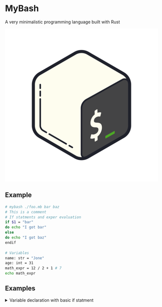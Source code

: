 # MyBash

A very minimalistic programming language built with Rust

<p align="center"> 
    <img src="./mybash.png" alt="My Bash" title="My Bash">
</p>

## Example

```bash
# mybash ./foo.mb bar baz
# This is a comment
# If statments and exper evaluation
if $1 = "bar"
do echo "I got bar"
else
do echo "I got baz"
endif

# Variables
name: str = "Jone"
age: int = 31
math_expr = 12 / 2 + 1 # 7
echo math_expr
```

## Examples

<details>
<summary>Variable declaration with basic if statment</summary>

```bash
# mybash script.mb

age: int = 30
echo age
if age > 40
do echo "I am old"
else
do echo "I am still young"
endif
```

#### Output

```bash
30
I am still young
```

</details>
